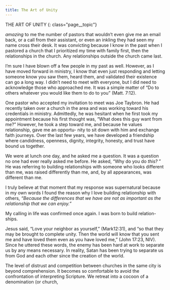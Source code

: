 ```yaml
---
title: The Art of Unity
---
```


THE ART OF UNITY
{: class="page__topic"}

_amazing_ to me the number of pastors that wouldn’t even give me an email back,
or a call from their assistant, or even an inkling they had seen my name cross
their desk. It was convicting because I know in the past when I pastored a church
that I prioritized my time with family first, then the relationships in the church.
Any relationships outside the church came last.

I’m sure I have blown off a few people in my past as well. However, as I
have moved forward in ministry, I know that even just responding and letting
someone know you saw them, heard them, and validated their existence can go
a long way. I didn’t need to meet with everyone, but I did need to acknowledge
those who approached me. It was a simple matter of “Do to others whatever you
would like them to do to you” (Matt. 7:12).

One pastor who accepted my invitation to meet was Joe Taybron. He had
recently taken over a church in the area and was working toward his credentials
in ministry. Admittedly, he was hesitant when he first took my appointment
because his first thought was, “What does this guy want from me?” However, he
took a step toward me, and because he values relationship, gave me an opportu-
nity to sit down with him and exchange faith journeys. Over the last few years,
we have developed a friendship where candidness, openness, dignity, integrity,
honesty, and trust have bound us together.

We were at lunch one day, and he asked me a question. It was a question no
one had ever really asked me before. He asked, “Why do you do _this?_ ” He was
referring to building relationships with someone who looks different than me, was
raised differently than me, and, by all appearances, was different than me.

I truly believe at that moment that my response was supernatural because in
my own words I found the reason why I love building relationship with others,
_“Because the differences that we have are not as important as the relationship
that we can enjoy.”_

My calling in life was confirmed once again. I was born to build relation-
ships.

Jesus said, “Love your neighbor as yourself,” (Mark12:31), and “so that
they may be brought to complete unity. Then the world will know that you sent
me and have loved them even as you have loved me,” (John 17:23, NIV). Since
he uttered these words, the enemy has been hard at work to separate us by any
means necessary. In reality, Satan has been trying to separate us from God and
each other since the creation of the world.

The level of distrust and competition between churches in the same city is
beyond comprehension. It becomes so comfortable to avoid the confrontation of
interpreting Scripture. We retreat into a cocoon of a denomination (or church,